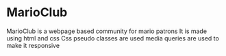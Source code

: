 # MarioClub
MarioClub is a webpage based community for mario patrons
It is made using html and css
Css pseudo classes are used
media queries are used to make it responsive
